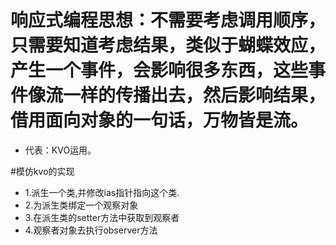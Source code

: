 # 响应式编程思想：不需要考虑调用顺序，只需要知道考虑结果，类似于蝴蝶效应，产生一个事件，会影响很多东西，这些事件像流一样的传播出去，然后影响结果，借用面向对象的一句话，万物皆是流。
* 代表：KVO运用。



#模仿kvo的实现

* 1.派生一个类,并修改ias指针指向这个类.
* 2.为派生类绑定一个观察对象
* 3.在派生类的setter方法中获取到观察者
* 4.观察者对象去执行observer方法
